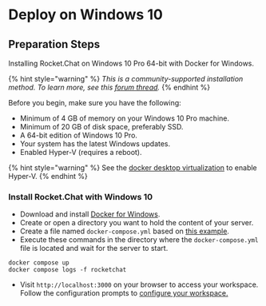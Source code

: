 # Deploy on Windows 10

## Preparation Steps

Installing Rocket.Chat on Windows 10 Pro 64-bit with Docker for Windows.

{% hint style="warning" %}
_This is a community-supported installation method. To learn more, see this_ [_forum thread_](https://forums.rocket.chat/t/windows-10-pro-installation-guide/408)_._
{% endhint %}

Before you begin, make sure you have the following:

* Minimum of 4 GB of memory on your Windows 10 Pro machine.
* Minimum of 20 GB of disk space, preferably SSD.
* A 64-bit edition of Windows 10 Pro.
* Your system has the latest Windows updates.
* Enabled Hyper-V (requires a reboot).&#x20;

{% hint style="warning" %}
See the [docker desktop virtualization](https://docs.docker.com/desktop/troubleshoot/topics/#virtualization) to enable Hyper-V.
{% endhint %}

### Install Rocket.Chat with Windows 10

* Download and install [Docker for Windows](https://docs.docker.com/desktop/install/windows-install/).
* Create or open a directory you want to hold the content of your server.
* Create a file named `docker-compose.yml` based on [this example](https://github.com/RocketChat/Docker.Official.Image/blob/master/compose.yml).
* Execute these commands in the directory where the `docker-compose.yml` file is located and wait for the server to start.

```
docker compose up
docker compose logs -f rocketchat
```

* Visit  `http://localhost:3000` on your browser to access your workspace. Follow the configuration prompts to [configure your workspace.](https://docs.rocket.chat/setup-and-configure/accessing-your-workspace/rocket.chat-setup-wizard#setup-wizard)
